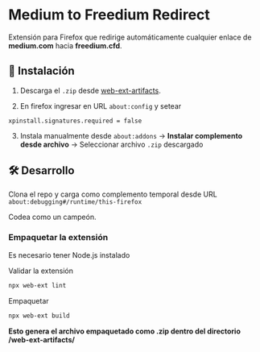 # Medium to Freedium Redirect

Extensión para Firefox que redirige automáticamente cualquier enlace de **medium.com** hacia **freedium.cfd**.

## 🚀 Instalación
1. Descarga el `.zip` desde [web-ext-artifacts](https://github.com/l-portugal/firefox-medium-to-freedium/tree/main/web-ext-artifacts).


2. En firefox ingresar en URL `about:config` y setear 


```
xpinstall.signatures.required = false
```

3. Instala manualmente desde `about:addons` → **Instalar complemento desde archivo** → Seleccionar archivo `.zip` descargado

## 🛠 Desarrollo
Clona el repo y carga como complemento temporal desde URL `about:debugging#/runtime/this-firefox`

Codea como un campeón.

### Empaquetar la extensión

Es necesario tener Node.js instalado

Validar la extensión
```bash
npx web-ext lint
```

Empaquetar
```bash
npx web-ext build
```

**Esto genera el archivo empaquetado como .zip dentro del directorio /web-ext-artifacts/**
